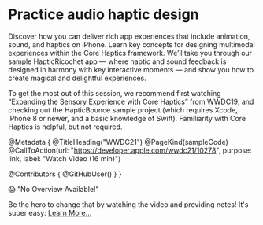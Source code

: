 # Practice audio haptic design

Discover how you can deliver rich app experiences that include animation, sound, and haptics on iPhone. Learn key concepts for designing multimodal experiences within the Core Haptics framework. We’ll take you through our sample HapticRicochet app — where haptic and sound feedback is designed in harmony with key interactive moments — and show you how to create magical and delightful experiences.

To get the most out of this session, we recommend first watching “Expanding the Sensory Experience with Core Haptics” from WWDC19, and checking out the HapticBounce sample project (which requires Xcode, iPhone 8 or newer, and a basic knowledge of Swift). Familiarity with Core Haptics is helpful, but not required.

@Metadata {
   @TitleHeading("WWDC21")
   @PageKind(sampleCode)
   @CallToAction(url: "https://developer.apple.com/wwdc21/10278", purpose: link, label: "Watch Video (16 min)")

   @Contributors {
      @GitHubUser(<replace this with your GitHub handle>)
   }
}

😱 "No Overview Available!"

Be the hero to change that by watching the video and providing notes! It's super easy:
 [Learn More…](https://wwdcnotes.github.io/WWDCNotes/documentation/wwdcnotes/contributing)
